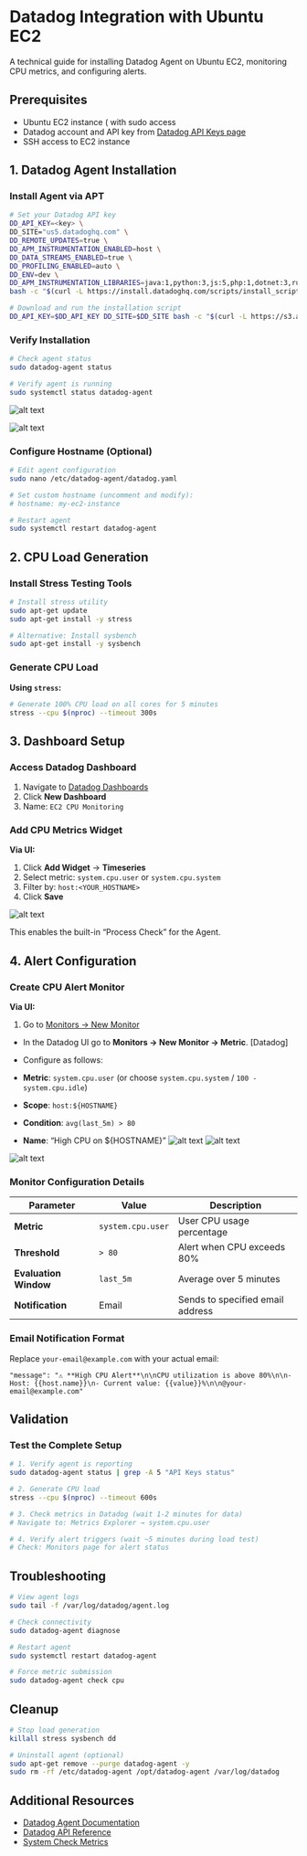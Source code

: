 # Datadog Integration with Ubuntu EC2

A technical guide for installing Datadog Agent on Ubuntu EC2, monitoring CPU metrics, and configuring alerts.

## Prerequisites

- Ubuntu EC2 instance ( with sudo access
- Datadog account and API key from [Datadog API Keys page](https://app.datadoghq.com/organization-settings/api-keys)
- SSH access to EC2 instance

## 1. Datadog Agent Installation

### Install Agent via APT
```bash
# Set your Datadog API key
DD_API_KEY=<key> \
DD_SITE="us5.datadoghq.com" \
DD_REMOTE_UPDATES=true \
DD_APM_INSTRUMENTATION_ENABLED=host \
DD_DATA_STREAMS_ENABLED=true \
DD_PROFILING_ENABLED=auto \
DD_ENV=dev \
DD_APM_INSTRUMENTATION_LIBRARIES=java:1,python:3,js:5,php:1,dotnet:3,ruby:2 \
bash -c "$(curl -L https://install.datadoghq.com/scripts/install_script_agent7.sh)"  # Use datadoghq.eu for EU region

# Download and run the installation script
DD_API_KEY=$DD_API_KEY DD_SITE=$DD_SITE bash -c "$(curl -L https://s3.amazonaws.com/dd-agent/scripts/install_script_agent7.sh)"
```

### Verify Installation
```bash
# Check agent status
sudo datadog-agent status

# Verify agent is running
sudo systemctl status datadog-agent
```
![alt text](image.png)

![alt text](image-1.png)

### Configure Hostname (Optional)
```bash
# Edit agent configuration
sudo nano /etc/datadog-agent/datadog.yaml

# Set custom hostname (uncomment and modify):
# hostname: my-ec2-instance

# Restart agent
sudo systemctl restart datadog-agent
```

## 2. CPU Load Generation

### Install Stress Testing Tools
```bash
# Install stress utility
sudo apt-get update
sudo apt-get install -y stress

# Alternative: Install sysbench
sudo apt-get install -y sysbench
```

### Generate CPU Load

**Using `stress`:**
```bash
# Generate 100% CPU load on all cores for 5 minutes
stress --cpu $(nproc) --timeout 300s

```


## 3. Dashboard Setup

### Access Datadog Dashboard

1. Navigate to [Datadog Dashboards](https://app.datadoghq.com/dashboard/lists)
2. Click **New Dashboard**
3. Name: `EC2 CPU Monitoring`

### Add CPU Metrics Widget

**Via UI:**
1. Click **Add Widget** → **Timeseries**
2. Select metric: `system.cpu.user` or `system.cpu.system`
3. Filter by: `host:<YOUR_HOSTNAME>`
4. Click **Save**

![alt text](image-2.png)

This enables the built-in “Process Check” for the Agent.

## 4. Alert Configuration

### Create CPU Alert Monitor

**Via UI:**
1. Go to [Monitors → New Monitor](https://app.datadoghq.com/monitors/create)


- In the Datadog UI go to **Monitors → New Monitor → Metric**. [Datadog]
- Configure as follows:

- **Metric**: `system.cpu.user` (or choose `system.cpu.system` / `100 - system.cpu.idle`)
- **Scope**: `host:${HOSTNAME}`
- **Condition**: `avg(last_5m) > 80`
- **Name**: “High CPU on ${HOSTNAME}”
![alt text](image-4.png)
![alt text](image-3.png)

![alt text](image-5.png)
### Monitor Configuration Details

| Parameter | Value | Description |
|-----------|-------|-------------|
| **Metric** | `system.cpu.user` | User CPU usage percentage |
| **Threshold** | `> 80` | Alert when CPU exceeds 80% |
| **Evaluation Window** | `last_5m` | Average over 5 minutes |
| **Notification** | Email | Sends to specified email address |

### Email Notification Format

Replace `your-email@example.com` with your actual email:
```
"message": "⚠️ **High CPU Alert**\n\nCPU utilization is above 80%\n\n- Host: {{host.name}}\n- Current value: {{value}}%\n\n@your-email@example.com"
```

## Validation

### Test the Complete Setup
```bash
# 1. Verify agent is reporting
sudo datadog-agent status | grep -A 5 "API Keys status"

# 2. Generate CPU load
stress --cpu $(nproc) --timeout 600s

# 3. Check metrics in Datadog (wait 1-2 minutes for data)
# Navigate to: Metrics Explorer → system.cpu.user

# 4. Verify alert triggers (wait ~5 minutes during load test)
# Check: Monitors page for alert status
```

## Troubleshooting
```bash
# View agent logs
sudo tail -f /var/log/datadog/agent.log

# Check connectivity
sudo datadog-agent diagnose

# Restart agent
sudo systemctl restart datadog-agent

# Force metric submission
sudo datadog-agent check cpu
```

## Cleanup
```bash
# Stop load generation
killall stress sysbench dd

# Uninstall agent (optional)
sudo apt-get remove --purge datadog-agent -y
sudo rm -rf /etc/datadog-agent /opt/datadog-agent /var/log/datadog
```

## Additional Resources

- [Datadog Agent Documentation](https://docs.datadoghq.com/agent/)
- [Datadog API Reference](https://docs.datadoghq.com/api/latest/)
- [System Check Metrics](https://docs.datadoghq.com/integrations/system/)